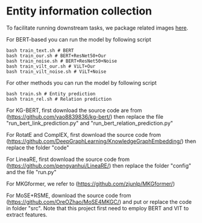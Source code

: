 # Entity information collection

To facilitate running downstream tasks, we package related images [here](https://drive.google.com/file/d/1pmdtbseQl5hMaqSWGDhER8_eYdqLMXi5/view?usp=share_link).

For BERT-based you can run the model by following script
```
bash train_text.sh # BERT
bash train_our.sh # BERT+ResNet50+Our
bash train_noise.sh # BERT+ResNet50+Noise
bash train_vilt_our.sh # ViLT+Our
bash train_vilt_noise.sh # ViLT+Noise
```

For other methods you can run the model by following script
```
bash train.sh # Entity prediction
bash train_rel.sh # Relation prediction
```

For KG-BERT, first download the source code are from (https://github.com/yao8839836/kg-bert/) then replace the file "run_bert_link_prediction.py" and "run_bert_relation_prediction.py"

For RotatE and ComplEX, first download the source code from (https://github.com/DeepGraphLearning/KnowledgeGraphEmbedding/) then replace the folder "code"

For LineaRE, first download the source code from (https://github.com/pengyanhui/LineaRE/) then replace the folder "config" and the file "run.py"

For MKGformer, we refer to (https://github.com/zjunlp/MKGformer/)

For MoSE+RSME, download the source code from (https://github.com/OreOZhao/MoSE4MKGC/) and put or replace the code in folder "src". Note that this project first need to employ BERT and VIT to extract features.